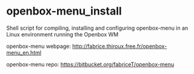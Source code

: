 openbox-menu_install
====================

Shell script for compiling, installing and configuring openbox-menu in an Linux environment running the Openbox WM

openbox-menu webpage: http://fabrice.thiroux.free.fr/openbox-menu_en.html

openbox-menu repo: https://bitbucket.org/fabriceT/openbox-menu

